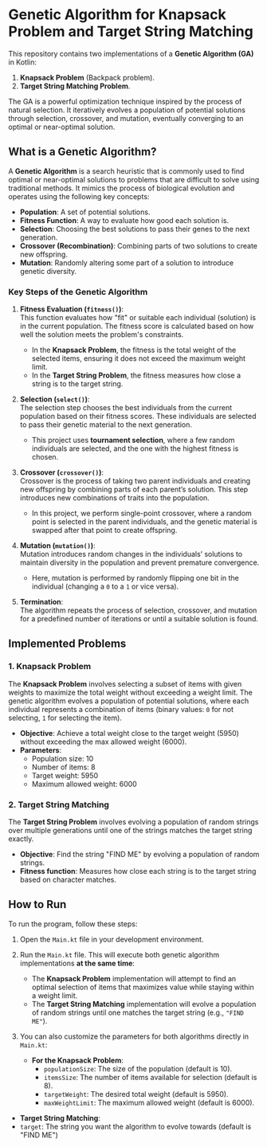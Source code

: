 # Genetic Algorithm for Knapsack Problem and Target String Matching

This repository contains two implementations of a **Genetic Algorithm (GA)** in Kotlin:
1. **Knapsack Problem** (Backpack problem).
2. **Target String Matching Problem**.

The GA is a powerful optimization technique inspired by the process of natural selection. It iteratively evolves a population of potential solutions through selection, crossover, and mutation, eventually converging to an optimal or near-optimal solution.

## What is a Genetic Algorithm?

A **Genetic Algorithm** is a search heuristic that is commonly used to find optimal or near-optimal solutions to problems that are difficult to solve using traditional methods. It mimics the process of biological evolution and operates using the following key concepts:

- **Population**: A set of potential solutions.
- **Fitness Function**: A way to evaluate how good each solution is.
- **Selection**: Choosing the best solutions to pass their genes to the next generation.
- **Crossover (Recombination)**: Combining parts of two solutions to create new offspring.
- **Mutation**: Randomly altering some part of a solution to introduce genetic diversity.

### Key Steps of the Genetic Algorithm

1. **Fitness Evaluation (`fitness()`)**:  
   This function evaluates how "fit" or suitable each individual (solution) is in the current population. The fitness score is calculated based on how well the solution meets the problem's constraints.
   
   - In the **Knapsack Problem**, the fitness is the total weight of the selected items, ensuring it does not exceed the maximum weight limit.
   - In the **Target String Problem**, the fitness measures how close a string is to the target string.

2. **Selection (`select()`)**:  
   The selection step chooses the best individuals from the current population based on their fitness scores. These individuals are selected to pass their genetic material to the next generation.

   - This project uses **tournament selection**, where a few random individuals are selected, and the one with the highest fitness is chosen.

3. **Crossover (`crossover()`)**:  
   Crossover is the process of taking two parent individuals and creating new offspring by combining parts of each parent’s solution. This step introduces new combinations of traits into the population.

   - In this project, we perform single-point crossover, where a random point is selected in the parent individuals, and the genetic material is swapped after that point to create offspring.

4. **Mutation (`mutation()`)**:  
   Mutation introduces random changes in the individuals’ solutions to maintain diversity in the population and prevent premature convergence.

   - Here, mutation is performed by randomly flipping one bit in the individual (changing a `0` to a `1` or vice versa).

5. **Termination**:  
   The algorithm repeats the process of selection, crossover, and mutation for a predefined number of iterations or until a suitable solution is found.

## Implemented Problems

### 1. Knapsack Problem

The **Knapsack Problem** involves selecting a subset of items with given weights to maximize the total weight without exceeding a weight limit. The genetic algorithm evolves a population of potential solutions, where each individual represents a combination of items (binary values: `0` for not selecting, `1` for selecting the item).

- **Objective**: Achieve a total weight close to the target weight (5950) without exceeding the max allowed weight (6000).
- **Parameters**:
  - Population size: 10
  - Number of items: 8
  - Target weight: 5950
  - Maximum allowed weight: 6000

### 2. Target String Matching

The **Target String Problem** involves evolving a population of random strings over multiple generations until one of the strings matches the target string exactly.

- **Objective**: Find the string "FIND ME" by evolving a population of random strings.
- **Fitness function**: Measures how close each string is to the target string based on character matches.

## How to Run

To run the program, follow these steps:

1. Open the `Main.kt` file in your development environment.

2. Run the `Main.kt` file. This will execute both genetic algorithm implementations **at the same time**:
   - The **Knapsack Problem** implementation will attempt to find an optimal selection of items that maximizes value while staying within a weight limit.
   - The **Target String Matching** implementation will evolve a population of random strings until one matches the target string (e.g., `"FIND ME"`).

3. You can also customize the parameters for both algorithms directly in `Main.kt`:
   - **For the Knapsack Problem**:
     - `populationSize`: The size of the population (default is 10).
     - `itemsSize`: The number of items available for selection (default is 8).
     - `targetWeight`: The desired total weight (default is 5950).
     - `maxWeightLimit`: The maximum allowed weight (default is 6000).

  - **Target String Matching**:
   - `target`: The string you want the algorithm to evolve towards (default is "FIND ME")
